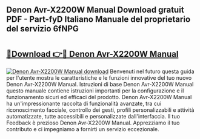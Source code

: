 ## Denon Avr-X2200W Manual Download gratuit PDF - Part-fyD Italiano Manuale del proprietario del servizio 6fNPG

# <h2><a href="http://dfg5in.blite.top/?on=Denon+Avr-X2200W+Manual">🔗Download 👉🔴 Denon Avr-X2200W Manual</a></h2>

[![Denon Avr-X2200W Manual download](https://i.imgur.com/lujVjoI.png)](http://dfg5in.blite.top/?on=Denon+Avr-X2200W+Manual)
Benvenuti nel futuro questa guida per l'utente mostra le caratteristiche e le funzioni innovative del tuo nuovo Denon Avr-X2200W Manual. Istruzioni di base Denon Avr-X2200W Manual questo manuale contiene istruzioni importanti per la configurazione e il funzionamento sicuri ed efficaci del prodotto. Denon Avr-X2200W Manual ha un'impressionante raccolta di funzionalità avanzate, tra cui riconoscimento facciale, controllo dei gesti, profili personalizzabili e attività automatizzate, tutte accessibili e personalizzate dall'interfaccia. Il tuo Feedback è prezioso Denon Avr-X2200W Manual. Apprezziamo il tuo contributo e ci impegniamo a fornirti un servizio eccezionale.
